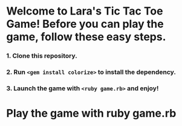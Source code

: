 # Welcome to Lara's Tic Tac Toe Game! Before you can play the game, follow these easy steps. 

### 1. Clone this repository.
### 2. Run `<gem install colorize>` to install the dependency. 
### 3. Launch the game with `<ruby game.rb>` and enjoy!

# Play the game with ruby game.rb
